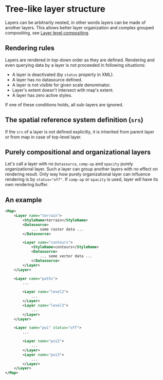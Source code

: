
# Tree-like layer structure

Layers can be arbitrarily nested, in other words layers can be made of another layers. This allows better layer organization and complex grouped compositing, see [Layer level compositing](layer-level-compositing.md).

## Rendering rules

Layers are rendered in top-down order as they are defined. Rendering and even querying data by a layer is not proceeded in following situations:

* A layer is deactivated (by `status` property in XML).
* A layer has no datasource defined.
* A layer is not visible for given scale denominator.
* Layer's extent doesn't intersect with map's extent.
* A layer has zero active styles.

If one of these conditions holds, all sub-layers are ignored.

## The spatial reference system definition (`srs`)

If the `srs` of a layer is not defined explicitly, it is inherited from parent layer or from map in case of top-level layer.

## Purely compositional and organizational layers

Let's call a layer with no `Datasource`, `comp-op` and `opacity` purely organizational layer. Such a layer can group another layers with no effect on rendering result. Only way how purely organizational layer can influence rendering is by `status="off"`. If `comp-op` or `opacity` is used, layer will have its own rendering buffer.

## An example

```xml
<Map>
    <Layer name="terrain">
        <StyleName>terrain</StyleName>
        <Datasource>
            ... some raster data ...
        </Datasource>

        <Layer name="contours">
            <StyleName>contours</StyleName>
            <Datasource>
                ... some vector data ...
            </Datasource>
        </Layer>
    </Layer>

    <Layer name="paths">
        ...

        <Layer name="level2">
            ...
        </Layer>
        <Layer name="level3">
            ...
        </Layer>
    </Layer>

    <Layer name="poi" status="off">
        ...

        <Layer name="poi2">
            ...
        </Layer>
        <Layer name="poi3">
            ...
        </Layer>
    </Layer>
</Map>

```


